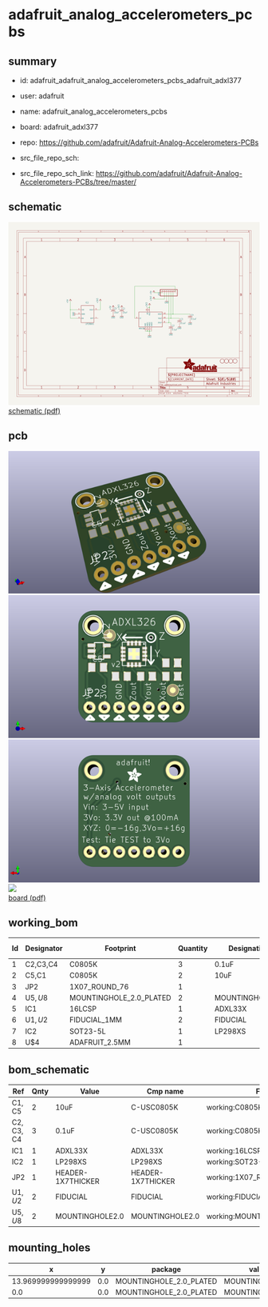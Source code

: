 # adafruit_analog_accelerometers_pcbs
 
## summary 
* id: adafruit_adafruit_analog_accelerometers_pcbs_adafruit_adxl377
* user: adafruit
* name: adafruit_analog_accelerometers_pcbs
* board: adafruit_adxl377
* repo: https://github.com/adafruit/Adafruit-Analog-Accelerometers-PCBs



* src_file_repo_sch: 
* src_file_repo_sch_link: https://github.com/adafruit/Adafruit-Analog-Accelerometers-PCBs/tree/master/

## schematic  
![](working_schematic_600.png)  
[schematic (pdf)](working_schematic.pdf)  

## pcb  
![](working_3d_600.png) 
![](working_3d_front_600.png)  
![](working_3d_back_600.png)  
![](working_600.png)  
[board (pdf)](working.pdf)  

## working_bom
| Id | Designator | Footprint | Quantity | Designation | Supplier and ref |  | None | 
| --- | --- | --- | --- | --- | --- | --- | --- | 
| 1 | C2,C3,C4 | C0805K | 3 | 0.1uF |  |  | [''] | 
| 2 | C5,C1 | C0805K | 2 | 10uF |  |  | [''] | 
| 3 | JP2 | 1X07_ROUND_76 | 1 |  |  |  | [''] | 
| 4 | U$5,U$8 | MOUNTINGHOLE_2.0_PLATED | 2 | MOUNTINGHOLE2.0 |  |  | [''] | 
| 5 | IC1 | 16LCSP | 1 | ADXL33X |  |  | [''] | 
| 6 | U$1,U$2 | FIDUCIAL_1MM | 2 | FIDUCIAL |  |  | [''] | 
| 7 | IC2 | SOT23-5L | 1 | LP298XS |  |  | [''] | 
| 8 | U$4 | ADAFRUIT_2.5MM | 1 |  |  |  | [''] | 


## bom_schematic
| Ref | Qnty | Value | Cmp name | Footprint | Description | Vendor | DNP | 
| --- | --- | --- | --- | --- | --- | --- | --- | 
| C1, C5 | 2 | 10uF | C-USC0805K | working:C0805K |  |  |  | 
| C2, C3, C4 | 3 | 0.1uF | C-USC0805K | working:C0805K |  |  |  | 
| IC1 | 1 | ADXL33X | ADXL33X | working:16LCSP |  |  |  | 
| IC2 | 1 | LP298XS | LP298XS | working:SOT23-5L |  |  |  | 
| JP2 | 1 | HEADER-1X7THICKER | HEADER-1X7THICKER | working:1X07_ROUND_76 |  |  |  | 
| U$1, U$2 | 2 | FIDUCIAL | FIDUCIAL | working:FIDUCIAL_1MM |  |  |  | 
| U$5, U$8 | 2 | MOUNTINGHOLE2.0 | MOUNTINGHOLE2.0 | working:MOUNTINGHOLE_2.0_PLATED |  |  |  | 


## mounting_holes
| x | y | package | value | ref | size | 
| --- | --- | --- | --- | --- | --- | 
| 13.969999999999999 | 0.0 | MOUNTINGHOLE_2.0_PLATED | MOUNTINGHOLE2.0 | U$5 | m3 | 
| 0.0 | 0.0 | MOUNTINGHOLE_2.0_PLATED | MOUNTINGHOLE2.0 | U$8 | m3 | 



